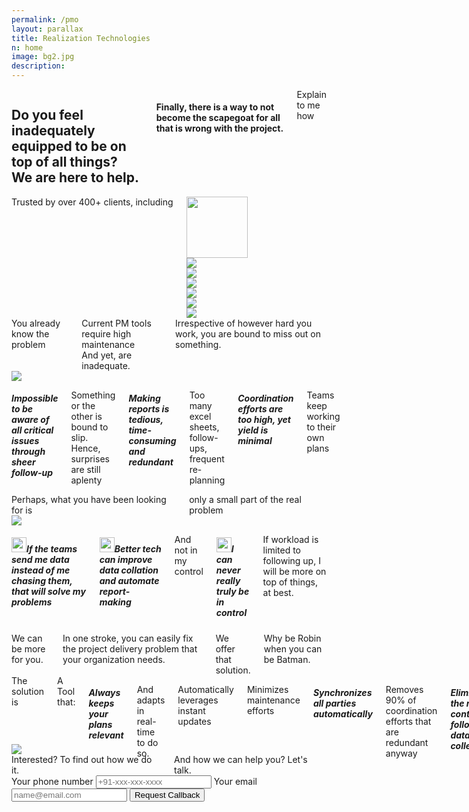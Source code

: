 ```yaml
---
permalink: /pmo
layout: parallax
title: Realization Technologies
n: home 
image: bg2.jpg
description: 
---
```

<div class="row">
	<div class="small-12 columns text-center b-ws-bottom">
		<h2 class="wc bold serif">Do you feel inadequately equipped to be on top of all things? <br> We are here to help.</h2>
		<h4 class="wcolor">Finally, there is a way to not become the scapegoat for all that is wrong with the project.</h4>
		<div class="b-ws-top">
			<a class="button success ebtn">Explain to me how</a>
		</div>
	</div>
</div>
<div class="wbg">
	<div class="row">	
		<div class="small-12 columns b-ws-top m-ws-bottom text-center">
			<div class="scolor2 s-ws-bottom">Trusted by over 400+ clients, including</div>
      <div class="row">
      	<div class="small-2 hide-for-small-only columns text-center">
      		<img src="{{site.url}}/assets/img/logos/usaf.png" class="gs hv" style="height:98px;">
      	</div>
      	<div class="small-4 medium-2 columns">
      		<img src="{{site.url}}/assets/img/logos/tatasteel.png" class="gs hv m-ws-top-p xs-ws-top">
      	</div>
      	<div class="small-2 columns medium-1">
      		<img src="{{site.url}}/assets/img/logos/lt.png" class="gs hv s-ws-top">
      	</div>
      	<div class="small-2 hide-for-small-only columns">
      		<img src="{{site.url}}/assets/img/logos/boeing.png" class="gs hv">
      	</div>
      	<div class="small-3 medium-2 columns ">
      		<img src="{{site.url}}/assets/img/logos/ntpc.png" class="gs hv">
      	</div>
      	<div class="small-2 columns hide-for-small-only">
      		<img src="{{site.url}}/assets/img/logos/aarti.png" class="gs hv xs-ws-top">
      	</div>
      	<div class="small-2 medium-1 columns">
      		<img src="{{site.url}}/assets/img/logos/nasa.png" class="gs hv s-ws-top">
      	</div>
      </div>
    </div>
	</div>
</div>
<div class="wbg b-ws-top-p">
	<div class="row">
		<div class="small-12 columns text-center b-ws-bottom">
			<div class="scolor f-1-25x s-ws-top">You already know the problem</div>
			<div class="serif bold bkc f-2x ">Current PM tools require high maintenance <br> And yet, are inadequate.</div>
			<div class="scolor f-1-25x m-ws-bottom">Irrespective of however hard you work, you are bound to miss out on something.</div>
	</div>
	<div class="row">
		<div class="small-12 medium-5 columns">
			<!-- <img src="https://images.unsplash.com/photo-1495249346844-83e18c90a511?ixlib=rb-1.2.1&ixid=eyJhcHBfaWQiOjEyMDd9&auto=format&fit=crop&w=967&q=80"> -->
			<img src="{{site.url}}/assets/img/map.jpg">
		</div>
		<div class="small-12 medium-7 columns">
			<h5 class="bold bkc f-1-5x nm">Impossible to be aware of all critical issues through sheer follow-up</h5>
			<p class="f-1-25x">Something or the other is bound to slip. Hence, surprises are still aplenty</p>
			<h5 class="bold bkc f-1-5x nm">Making reports is tedious, time-consuming and redundant</h5>
			<p class="f-1-25x">Too many excel sheets, follow-ups, frequent re-planning</p>
			<h5 class="bold bkc f-1-5x nm">Coordination efforts are too high, yet yield is minimal</h5>
			<p class="f-1-25x">Teams keep working to their own plans</p>
		</div>
	</div>
</div>
<div class="wbg b-ws-top-p b-ws-top">
	<div class="row">
		<div class="small-10 small-centered columns text-center b-ws-top b-ws-bottom">
			<div class="scolor f-1-25x">Perhaps, what you have been looking for is </div>
			<div class="bkc f-1-5x">only a small part of the real problem</div>
		</div>
	</div>
	<div class="row">
		<div class="small-4 small-centered medium-2 np columns">
			<img src="{{site.url}}/assets/img/batrobin.png">
		</div>
		<div class="small-12 medium-9 columns b-ws-top">
				<h5 class="bkc"><img src="{{site.url}}/assets/img/warning.png" width="24px;" class="xs-ws-right">If the teams send me data instead of me chasing them, that will solve my problems</h5>
				<!-- <p>A software will solve my problem And, will also automate reports -->
				<!-- </p> -->
				<h5 class="bkc nm xs-ws-top-p"><img src="{{site.url}}/assets/img/warning.png" width="24px;" class="xs-ws-right">Better tech can improve data collation and automate report-making</h5>
				<p class="m-ws-left">And not in my control</p>
				<h5 class="bkc nm"><img src="{{site.url}}/assets/img/warning.png" width="24px;" class="xs-ws-right">I can never really truly be in control</h5>
				<p class="m-ws-left">If workload is limited to following up, I will be more on top of things, at best.</p>
		</div>
	</div>
	<div class="row">
		<div class="small-10 small-centered columns text-center b-ws-top  b-ws-bottom b-ws-bottom-p">
			<div class="f-1-5x ">We can be more for you.</div>
			<div class="scolor bkc f-1-5x">In one stroke, you can easily fix the project delivery problem that your organization needs.</div>
			<div class="f-1-5x bold bkc">We offer that solution.</div>
			<div class="scolor f-1-5x">Why be Robin when you can be Batman.</div>
		</div>
	</div>
</div>
<div class="b-ws-top-p dbbg">
	<!-- <div class="row">
		<div class="small-12 columns b-ws-top"> -->
			<!-- <div class="scolor f-1-25x s-ws-top">The solution is a plan that</div> -->
			<!-- <div class="serif bold bkc f-2x m-ws-bottom">stays stable and relevant. Always</div> -->
		<!-- </div>
	</div> -->
	<div class="row">
		<div class="small-10 small-centered columns b-ws-bottom-p">
			<div class="row">
				<div class="small-12 medium-8 columns">
					<div class="wcolor">The solution is </div>
					<div class="wc f-1-25x bold s-ws-bottom">A Tool that:</div>
					<h5 class="wc nm f-1-5x bold">Always keeps your plans relevant</h5>
					<p class="wcolor f-1-25x nm">And adapts in real-time to do so.</p><p class="wcolor f-1-25x nm"> Automatically leverages instant updates
</p><p class="wcolor f-1-25x">Minimizes maintenance efforts</p>
					<h5 class="wc f-1-5x bold nm">Synchronizes all parties automatically</h5>
					<p class="wcolor f-1-25x">Removes 90% of coordination efforts that are redundant anyway</p>
					<h5 class="wc nm f-1-5x bold">Eliminates the need to continuously follow up for data collection</h5>
					 <p class="wcolor f-1-25x">Real-time app based updating technology platform that enables everyone to input data at source</p>
					<h5 class="wc nm f-1-5x bold">Automatically provides forward-looking alerts, not just the usual backward-looking reports</h5>
					 <p class="wcolor f-1-25x">Smart enough to anticipate delays before they hit execution</p>
					<!-- <h5 class="wc f-1-5x bold">Automatically leverages instant updates</h5> -->
				</div>
				<div class="medium-4 hide-for-small-only columns" style="margin-top:-7.5em;">
					<img src="{{site.url}}/assets/img/navi.png">
				</div>
			</div>
		</div>
	</div>
</div>
<div class="wbg">
	<div class="row">
		<div class="small-12 text-center columns b-ws-top">
				<div class="f-1-5x"><span class="bold bkc">Interested?</span> To find out how we do it.</div> 
				<div class="f-1-25x s-ws-bottom">And how we can help you? Let's talk.</div>
			</div>
			<div class="small-8 medium-5 large-3 small-centered columns b-ws-bottom">
				<form action="https://formspree.io/aditya@mutinylabs.in" method="POST">
					<label class="scolor">Your phone number
					<input type="tel" name="telephone" class="fullwidth" placeholder="+91-xxx-xxx-xxxx"></label>
					<label class="scolor">Your email
					<input type="email" name="mail" class="fullwidth" placeholder="name@email.com"></label>
					<input type="hidden" name="_next" value="http://signup.realization.com/thankyou.html"/>
					<input type="submit" name="" class="button fullwidth nm" value="Request Callback">
				</form>
			</div>
		</div>
	</div>
</div>
